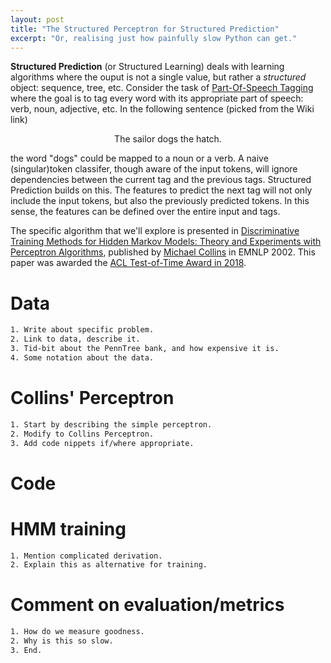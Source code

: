 ```yaml
---
layout: post
title: "The Structured Perceptron for Structured Prediction"
excerpt: "Or, realising just how painfully slow Python can get."
---
```


**Structured Prediction** (or Structured Learning) deals with learning algorithms where the ouput is not a single value, but rather a *structured* object: sequence, tree, etc. Consider the task of [Part-Of-Speech Tagging](https://en.wikipedia.org/wiki/Part-of-speech_tagging) where the goal is to tag every word with its appropriate part of speech: verb, noun, adjective, etc. In the following sentence (picked from the Wiki link)

$$
\text{The sailor dogs the hatch.}
$$

the word $\text{"dogs"}$ could be mapped to a noun or a verb. A naive (singular)token classifer, though aware of the input tokens, will ignore dependencies between the current tag and the previous tags. Structured Prediction builds on this. The features to predict the next tag will not only include the input tokens, but also the previously predicted tokens. In this sense, the features can be defined over the entire input and tags.

The specific algorithm that we'll explore is presented in [Discriminative Training Methods for Hidden Markov Models: Theory and Experiments with Perceptron Algorithms](https://www.aclweb.org/anthology/W02-1001.pdf), published by [Michael Collins](http://www.cs.columbia.edu/~mcollins/) in EMNLP 2002. This paper was awarded the [ACL Test-of-Time Award in 2018](https://naacl2018.wordpress.com/2018/03/22/test-of-time-award-papers/).

# Data
```bash
1. Write about specific problem.
2. Link to data, describe it.
3. Tid-bit about the PennTree bank, and how expensive it is.
4. Some notation about the data.
```

# Collins' Perceptron
```bash
1. Start by describing the simple perceptron.
2. Modify to Collins Perceptron.
3. Add code nippets if/where appropriate.
```

# Code

# HMM training
```bash
1. Mention complicated derivation.
2. Explain this as alternative for training.
```

# Comment on evaluation/metrics
```bash
1. How do we measure goodness.
2. Why is this so slow.
3. End.
```